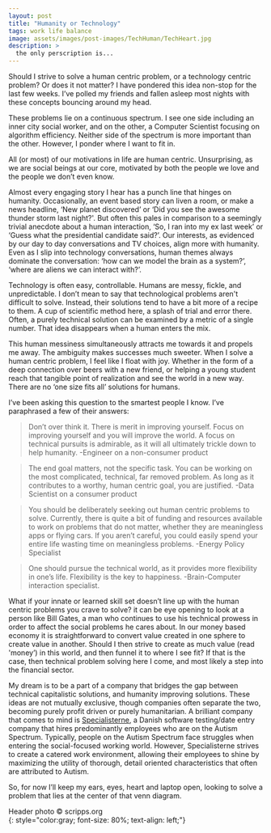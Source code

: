 ```yaml
---
layout: post
title: "Humanity or Technology"
tags: work life balance 
image: assets/images/post-images/TechHuman/TechHeart.jpg
description: >
  the only perscription is...
---
```

Should I strive to solve a human centric problem, or a technology centric problem? Or does it not matter? I have pondered this idea non-stop for the last few weeks. I’ve polled my friends and fallen asleep most nights with these concepts bouncing around my head.

These problems lie on a continuous spectrum. I see one side including an inner city social worker, and on the other, a Computer Scientist focusing on algorithm efficiency. Neither side of the spectrum is more important than the other. However, I ponder where I want to fit in.

All (or most) of our motivations in life are human centric. Unsurprising, as we are social beings at our core, motivated by both the people we love and the people we don’t even know.

Almost every engaging story I hear has a punch line that hinges on humanity. Occasionally, an event based story can liven a room, or make a news headline, ‘New planet discovered’ or ‘Did you see the awesome thunder storm last night?'. But often this pales in comparison to a seemingly trivial anecdote about a human interaction, ‘So, I ran into my ex last week’ or ‘Guess what the presidential candidate said?’. Our interests, as evidenced by our day to day conversations and TV choices, align more with humanity. Even as I slip into technology conversations, human themes always dominate the conversation: ‘how can we model the brain as a system?’, ‘where are aliens we can interact with?’.

Technology is often easy, controllable. Humans are messy, fickle, and unpredictable. I don’t mean to say that technological problems aren't difficult to solve. Instead, their solutions tend to have a bit more of a recipe to them. A cup of scientific method here, a splash of trial and error there. Often, a purely technical solution can be examined by a metric of a single number. That idea disappears when a human enters the mix.

This human messiness simultaneously attracts me towards it and propels me away. The ambiguity makes successes much sweeter. When I solve a human centric problem, I feel like I float with joy. Whether in the form of a deep connection over beers with a new friend, or helping a young student reach that tangible point of realization and see the world in a new way. There are no ‘one size fits all’ solutions for humans.

I’ve been asking this question to the smartest people I know. I’ve paraphrased a few of their answers:

>Don’t over think it. There is merit in improving yourself. Focus on improving yourself and you will improve the world.  A focus on technical pursuits is admirable, as it will all ultimately trickle down to help humanity. -Engineer on a non-consumer product

>The end goal matters, not the specific task. You can be working on the most complicated, technical, far removed problem. As long as it contributes to a worthy, human centric goal, you are justified.  -Data Scientist on a consumer product

>You should be deliberately seeking out human centric problems to solve. Currently, there is quite a bit of funding and resources available to work on problems that do not matter, whether they are meaningless apps or flying cars. If you aren’t careful, you could easily spend your entire life wasting time on meaningless problems. -Energy Policy Specialist

>One should pursue the technical world, as it provides more flexibility in one’s life. Flexibility is the key to happiness. -Brain-Computer interaction specialist.

What if your innate or learned skill set doesn’t line up with the human centric problems you crave to solve? it can be eye opening to look at a person like Bill Gates, a man who continues to use his technical prowess in order to affect the social problems he cares about. In our money based economy it is straightforward to convert value created in one sphere to create value in another. Should I then strive to create as much value (read 'money’) in this world, and then funnel it to where I see fit? If that is the case, then technical problem solving here I come, and most likely a step into the financial sector.

My dream is to be a part of a company that bridges the gap between technical capitalistic solutions, and humanity improving solutions. These ideas are not mutually exclusive, though companies often separate the two, becoming purely profit driven or purely humanitarian. A brilliant company that comes to mind is <a href="http://usa.specialisterne.com/" target="_blank">Specialisterne</a>, a Danish software testing/date entry company that hires predominantly employees who are on the Autism Spectrum. Typically, people on the Autism Spectrum face struggles when entering the social-focused working world. However, Specialisterne strives to create a catered work environment, allowing their employees to shine by maximizing the utility of thorough, detail oriented characteristics that often are attributed to Autism.

So, for now I’ll keep my ears, eyes, heart and laptop open, looking to solve a problem that lies at the center of that venn diagram.

Header photo &copy; scripps.org<br>
{: style="color:gray; font-size: 80%; text-align: left;"}
